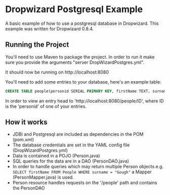 # Dropwizard Postgresql Example
A basic example of how to use a postgresql database in Dropwizard. 
This example was written for Dropwizard 0.8.4.

## Running the Project

You'll need to use Maven to package the project.
In order to run it make sure you provide the arguments "server DropWizardPostgres.yml".

It should now be running on http://localhost:8080

You'll need to add some entries to your database, here's an example table:
 ```sql
 CREATE TABLE people(personid SERIAL PRIMARY KEY, firstName TEXT, surname TEXT);
```
In order to view an entry head to 'http://localhost:8080/people/ID', where ID is the 'personid' of one of your entries.


## How it works

- JDBI and Postgresql are included as dependencies in the POM (pom.xml)
- The database credentials are set in the YAML config file (DropWizardPostgres.yml)
- Data is contained in a POJO (Person.java)
- SQL queries for the data are in a DAO (PersonDAO.java)
- In order to handle queries which may return multiple Person objects e.g. `SELECT firstName FROM People WHERE surname = "Gough"` a Mapper (PersonMapper.java) is used.
- Person resource handles requests on the '/people' path and contains the PersonDAO
